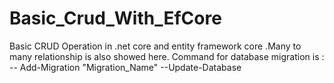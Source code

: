 # Basic_Crud_With_EfCore

Basic CRUD Operation in .net core and entity framework core .Many to many relationship is also showed here.
Command for database migration is :
-- Add-Migration "Migration_Name" 
--Update-Database
